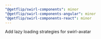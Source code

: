 ```yaml
---
"@getflip/swirl-components": minor
"@getflip/swirl-components-angular": minor
"@getflip/swirl-components-react": minor
---
```


Add lazy loading strategies for swirl-avatar
